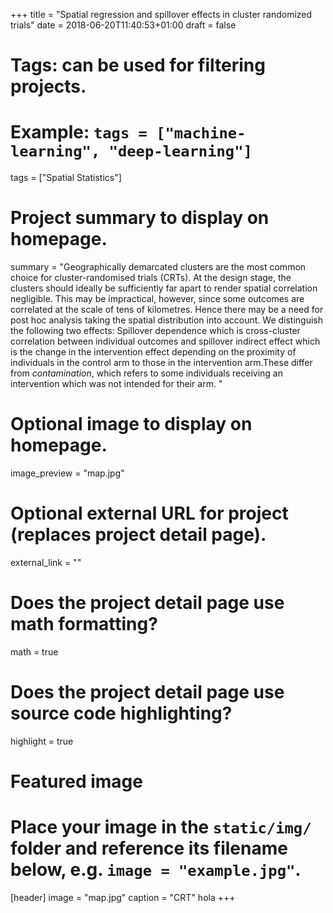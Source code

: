 +++
title = "Spatial regression and spillover effects in cluster randomized trials"
date = 2018-06-20T11:40:53+01:00
draft = false

# Tags: can be used for filtering projects.
# Example: `tags = ["machine-learning", "deep-learning"]`
tags = ["Spatial Statistics"]

# Project summary to display on homepage.
summary = "Geographically demarcated clusters are the most common choice for cluster-randomised trials (CRTs).  At the design stage, the clusters should ideally be sufficiently far apart to render spatial correlation negligible.  This may be impractical, however, since some outcomes are correlated at the scale of tens of kilometres. Hence there may be a need for post hoc analysis taking the spatial distribution into account.  We distinguish the following two effects: Spillover dependence which is cross-cluster correlation between individual outcomes and spillover indirect effect which is the change in the intervention effect depending on the proximity of individuals in the control arm to those in the intervention arm.These differ from *contamination*, which refers to some individuals receiving an intervention which was not intended for their arm.
"

# Optional image to display on homepage.
image_preview = "map.jpg"

# Optional external URL for project (replaces project detail page).
external_link = ""

# Does the project detail page use math formatting?
math = true

# Does the project detail page use source code highlighting?
highlight = true

# Featured image
# Place your image in the `static/img/` folder and reference its filename below, e.g. `image = "example.jpg"`.
[header]
image = "map.jpg"
caption = "CRT"
hola
+++
